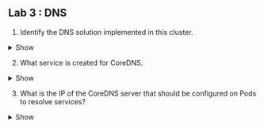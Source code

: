  ## Lab 3 : DNS




1. Identify the DNS solution implemented in this cluster.

  <details><summary>Show</summary>
<p>

```bash
Ans
```

</p>
</details>

2. What service is created for CoreDNS.

  <details><summary>Show</summary>
<p>

```bash
Ans
```

</p>
</details>

3. What is the IP of the CoreDNS server that should be configured on Pods to resolve services?
  
<details><summary>Show</summary>
<p>

```bash
Ans
```

</p>
</details>
